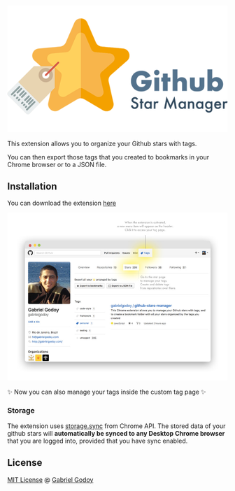![Github Stars Manager](./logo.png)

This extension allows you to organize your Github stars with tags. 

You can then export those tags that you created to bookmarks in your Chrome browser or to a JSON file.

## Installation

You can download the extension [here](https://chrome.google.com/webstore/detail/github-stars-manager/epooeampfghdkampjnocabjniefmnkab)

![Github Stars Manager](./howtouse.jpg)

✨ Now you can also manage your tags inside the custom tag page ✨ 


### Storage

The extension uses [storage.sync](https://developer.chrome.com/extensions/storage#property-sync) from Chrome API. The stored data of your github stars will **automatically be synced to any Desktop Chrome browser** that you are logged into, provided that you have sync enabled.

## License

[MIT License](https://gabrielgodoy.mit-license.org/license.html) @ [Gabriel Godoy](https://github.com/gabrielgodoy)
